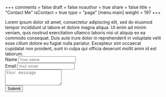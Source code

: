 +++
comments = false
draft = false
noauthor = true
share = false
title = "Contact Me"
isContact = true
type = "page"
[menu.main]
weight = 197
+++

<div class="container"> 
  <div class="section section-info">
    Lorem ipsum dolor sit amet, consectetur adipiscing elit, sed do eiusmod tempor incididunt ut labore et dolore magna aliqua. Ut enim ad minim veniam, quis nostrud exercitation ullamco laboris nisi ut aliquip ex ea commodo consequat. Duis aute irure dolor in reprehenderit in voluptate velit esse cillum dolore eu fugiat nulla pariatur. Excepteur sint occaecat cupidatat non proident, sunt in culpa qui officia deserunt mollit anim id est laborum.
  </div>
  <div class="section section-form">
    <form class="contact-form" netlfiy>
      <div class="form-group">
        <label for="name">Name</label>
        <input type="text" class="form-control form-control-lg" id="name" aria-describedby="emailHelp" placeholder="Your name">
      </div>
      <div class="form-group">
        <label for="email">Email</label>
        <input type="email" class="form-control form-control-lg" id="email" placeholder="Your email">
      </div>
      <div class="form-group">
        <textarea class="form-control form-control-lg" id="message" rows="3" placeholder="Your message"></textarea>
      </div>
      <button type="submit" class="btn btn-dark btn-lg btn-block">Submit</button>
    </form>
  </div>
</div>
